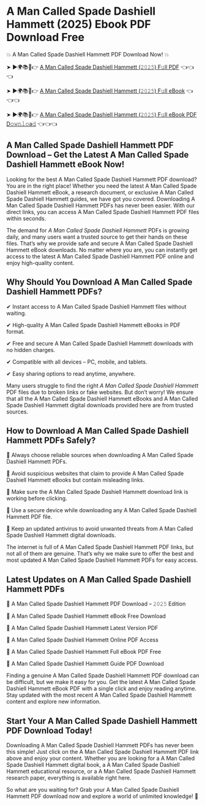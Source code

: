 # A Man Called Spade Dashiell Hammett (2025) Ebook PDF Download Free

💥 A Man Called Spade Dashiell Hammett PDF Download Now! 💥

➤ ►🌍📚📱👉 [A Man Called Spade Dashiell Hammett (𝟸𝟶𝟸𝟻) F𝚞ll PDF](https://getpdf.xyz/a-man-called-spade-dashiell-hammett) 👈👈👈


➤ ►🌍📚📱👉 [A Man Called Spade Dashiell Hammett (𝟸𝟶𝟸𝟻) F𝚞ll eBook](https://getpdf.xyz/a-man-called-spade-dashiell-hammett) 👈👈👈


➤ ►🌍📚📱👉 [A Man Called Spade Dashiell Hammett (𝟸𝟶𝟸𝟻) F𝚞ll eBook PDF D𝚘𝚠𝚗𝚕𝚘a𝚍](https://getpdf.xyz/a-man-called-spade-dashiell-hammett) 👈👈👈


## A Man Called Spade Dashiell Hammett PDF Download – Get the Latest A Man Called Spade Dashiell Hammett eBook Now!

Looking for the best A Man Called Spade Dashiell Hammett PDF download? You are in the right place! Whether you need the latest A Man Called Spade Dashiell Hammett eBook, a research document, or exclusive A Man Called Spade Dashiell Hammett guides, we have got you covered. Downloading A Man Called Spade Dashiell Hammett PDFs has never been easier. With our direct links, you can access A Man Called Spade Dashiell Hammett PDF files within seconds.

The demand for *A Man Called Spade Dashiell Hammett* PDFs is growing daily, and many users want a trusted source to get their hands on these files. That’s why we provide safe and secure A Man Called Spade Dashiell Hammett eBook downloads. No matter where you are, you can instantly get access to the latest A Man Called Spade Dashiell Hammett PDF online and enjoy high-quality content.

## Why Should You Download A Man Called Spade Dashiell Hammett PDFs?

✔ Instant access to A Man Called Spade Dashiell Hammett files without waiting.

✔ High-quality A Man Called Spade Dashiell Hammett eBooks in PDF format.

✔ Free and secure A Man Called Spade Dashiell Hammett downloads with no hidden charges.

✔ Compatible with all devices – PC, mobile, and tablets.

✔ Easy sharing options to read anytime, anywhere.

Many users struggle to find the right *A Man Called Spade Dashiell Hammett* PDF files due to broken links or fake websites. But don’t worry! We ensure that all the A Man Called Spade Dashiell Hammett eBooks and A Man Called Spade Dashiell Hammett digital downloads provided here are from trusted sources.

## How to Download A Man Called Spade Dashiell Hammett PDFs Safely?

📌 Always choose reliable sources when downloading A Man Called Spade Dashiell Hammett PDFs.

📌 Avoid suspicious websites that claim to provide A Man Called Spade Dashiell Hammett eBooks but contain misleading links.

📌 Make sure the A Man Called Spade Dashiell Hammett download link is working before clicking.

📌 Use a secure device while downloading any A Man Called Spade Dashiell Hammett PDF file.

📌 Keep an updated antivirus to avoid unwanted threats from A Man Called Spade Dashiell Hammett digital downloads.

The internet is full of A Man Called Spade Dashiell Hammett PDF links, but not all of them are genuine. That’s why we make sure to offer the best and most updated A Man Called Spade Dashiell Hammett PDFs for easy access.

## Latest Updates on A Man Called Spade Dashiell Hammett PDFs

🔹 A Man Called Spade Dashiell Hammett PDF Download – 𝟸𝟶𝟸𝟻 Edition

🔹 A Man Called Spade Dashiell Hammett eBook Free Download

🔹 A Man Called Spade Dashiell Hammett Latest Version PDF

🔹 A Man Called Spade Dashiell Hammett Online PDF Access

🔹 A Man Called Spade Dashiell Hammett Full eBook PDF Free

🔹 A Man Called Spade Dashiell Hammett Guide PDF Download

Finding a genuine A Man Called Spade Dashiell Hammett PDF download can be difficult, but we make it easy for you. Get the latest A Man Called Spade Dashiell Hammett eBook PDF with a single click and enjoy reading anytime. Stay updated with the most recent A Man Called Spade Dashiell Hammett content and explore new information.

## Start Your A Man Called Spade Dashiell Hammett PDF Download Today!

Downloading A Man Called Spade Dashiell Hammett PDFs has never been this simple! Just click on the A Man Called Spade Dashiell Hammett PDF link above and enjoy your content. Whether you are looking for a A Man Called Spade Dashiell Hammett digital book, a A Man Called Spade Dashiell Hammett educational resource, or a A Man Called Spade Dashiell Hammett research paper, everything is available right here.

So what are you waiting for? Grab your A Man Called Spade Dashiell Hammett PDF download now and explore a world of unlimited knowledge! 🚀